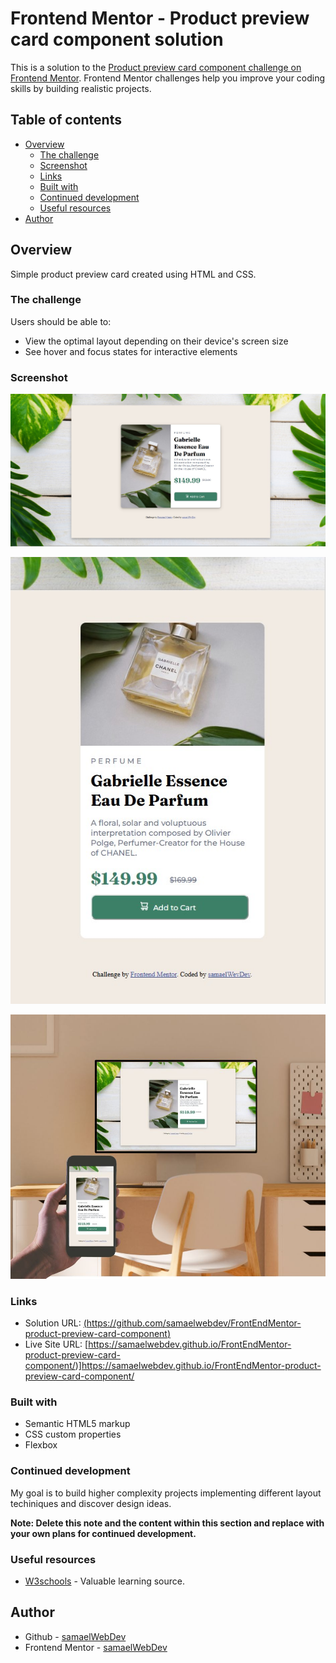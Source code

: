 # Frontend Mentor - Product preview card component solution

This is a solution to the [Product preview card component challenge on Frontend Mentor](https://www.frontendmentor.io/challenges/product-preview-card-component-GO7UmttRfa). Frontend Mentor challenges help you improve your coding skills by building realistic projects.

## Table of contents

- [Overview](#overview)
  - [The challenge](#the-challenge)
  - [Screenshot](#screenshot)
  - [Links](#links)
  - [Built with](#built-with)
  - [Continued development](#continued-development)
  - [Useful resources](#useful-resources)
- [Author](#author)

## Overview

Simple product preview card created using HTML and CSS.

### The challenge

Users should be able to:

- View the optimal layout depending on their device's screen size
- See hover and focus states for interactive elements

### Screenshot

![](./images/desktop%20design%20screenshot.jpg)

![](./images/mobile%20design%20screenshot.jpg)

![](./images/finished%20product%20preview%20design.jpg)

### Links

- Solution URL: [(https://github.com/samaelwebdev/FrontEndMentor-product-preview-card-component)](https://github.com/samaelwebdev/FrontEndMentor-product-preview-card-component)
- Live Site URL: [https://samaelwebdev.github.io/FrontEndMentor-product-preview-card-component/)]https://samaelwebdev.github.io/FrontEndMentor-product-preview-card-component/


### Built with

- Semantic HTML5 markup
- CSS custom properties
- Flexbox

### Continued development

My goal is to build higher complexity projects implementing different layout techiniques and discover design ideas.

**Note: Delete this note and the content within this section and replace with your own plans for continued development.**

### Useful resources

- [W3schools](https://www.w3schools.com/) - Valuable learning source.


## Author

- Github - [samaelWebDev](https://github.com/samaelwebdev)
- Frontend Mentor - [samaelWebDev](https://www.frontendmentor.io/profile/samaelwebdev)



